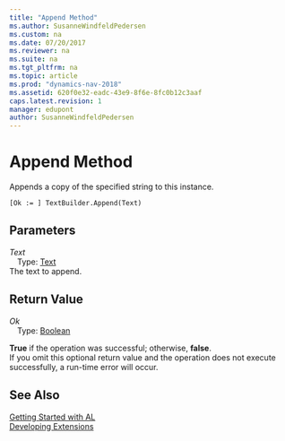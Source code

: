 ```yaml
---
title: "Append Method"
ms.author: SusanneWindfeldPedersen
ms.custom: na
ms.date: 07/20/2017
ms.reviewer: na
ms.suite: na
ms.tgt_pltfrm: na
ms.topic: article
ms.prod: "dynamics-nav-2018"
ms.assetid: 620f0e32-eadc-43e9-8f6e-8fc0b12c3aaf
caps.latest.revision: 1
manager: edupont
author: SusanneWindfeldPedersen
---
```


# Append Method
Appends a copy of the specified string to this instance.  
```  
[Ok := ] TextBuilder.Append(Text)  
```  
## Parameters
*Text*    
&emsp;Type: [Text](../datatypes/devenv-text-data-type.md)  
The text to append.  
  
## Return Value
*Ok*  
&emsp;Type: [Boolean](../datatypes/devenv-boolean-data-type.md)  

**True** if the operation was successful; otherwise, **false**.  
If you omit this optional return value and the operation does not execute successfully, a run-time error will occur.  
  
## See Also
[Getting Started with AL](../devenv-get-started.md)  
[Developing Extensions](../devenv-dev-overview.md)  
